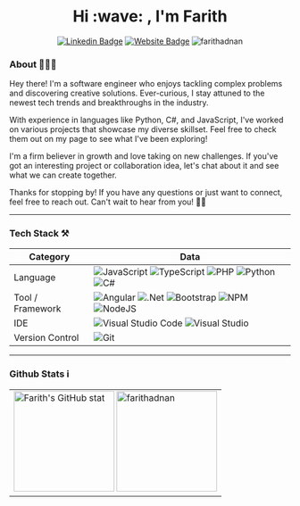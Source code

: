 <h1 align="center">Hi :wave: , I'm Farith</h1>
 
<div align="center">

[![Linkedin Badge](https://img.shields.io/badge/LinkedIn-blue?style=flat&logo=linkedin&labelColor=blue&link=https://linkedin.com/in/farith-syariffudin/)](https://linkedin.com/in/farith-syariffudin/) [![Website Badge](https://img.shields.io/badge/-Website-47CCCC?style=flat&logo=Google-Chrome&logoColor=white&link=https://farithadnan.com)](https://blog.farithadnan.net) <img src="https://komarev.com/ghpvc/?username=farithadnan&label=Profile%20views&color=0e75b6&style=flat" alt="farithadnan" /> 

</div>

### About 🤷🏽‍♂️

Hey there! I'm a software engineer who enjoys tackling complex problems and discovering creative solutions. Ever-curious, I stay attuned to the newest tech trends and breakthroughs in the industry.

With experience in languages like Python, C#, and JavaScript, I've worked on various projects that showcase my diverse skillset. Feel free to check them out on my page to see what I've been exploring!

I'm a firm believer in growth and love taking on new challenges. If you've got an interesting project or collaboration idea, let's chat about it and see what we can create together.

Thanks for stopping by! If you have any questions or just want to connect, feel free to reach out. Can't wait to hear from you! 👨‍💻

---

### Tech Stack ⚒️

Category                      | Data  
------------------------------|------
Language                      | ![JavaScript](https://img.shields.io/badge/javascript-%23323330.svg?style=flat&logo=javascript&logoColor=%23F7DF1E) ![TypeScript](https://img.shields.io/badge/typescript-%23007ACC.svg?style=flat&logo=typescript&logoColor=white) ![PHP](https://img.shields.io/badge/php-%23777BB4.svg?style=flat&logo=php&logoColor=white) ![Python](https://img.shields.io/badge/python-3670A0?style=flat&logo=python&logoColor=ffdd54) ![C#](https://img.shields.io/badge/c%23-%23239120.svg?style=flat&logo=c-sharp&logoColor=white)
Tool / Framework              | ![Angular](https://img.shields.io/badge/angular-%23DD0031.svg?style=flat&logo=angular&logoColor=white) ![.Net](https://img.shields.io/badge/.NET-5C2D91?style=flat&logo=.net&logoColor=white) ![Bootstrap](https://img.shields.io/badge/bootstrap-%23563D7C.svg?style=flat&logo=bootstrap&logoColor=white) ![NPM](https://img.shields.io/badge/NPM-%23000000.svg?style=flat&logo=npm&logoColor=white) ![NodeJS](https://img.shields.io/badge/node.js-6DA55F?style=flat&logo=node.js&logoColor=white) 
IDE                           | ![Visual Studio Code](https://img.shields.io/badge/Visual%20Studio%20Code-0078d7.svg?style=flat&logo=visual-studio-code&logoColor=white) 	![Visual Studio](https://img.shields.io/badge/Visual%20Studio-5C2D91.svg?style=flat&logo=visual-studio&logoColor=white)
Version Control               |  ![Git](https://img.shields.io/badge/git-%23F05033.svg?style=flat&logo=git&logoColor=white)
---


### Github Stats ℹ️

<div align="center" style="margin-top: 10px">
  <table width="100%"> 
    <tr>
      <td width="100%">
        <img height="180em" alt="Farith's GitHub stat" src="https://github-readme-stats-xi-virid.vercel.app/api?username=farithadnan&count_private=true&show_icons=true" />
        <img height="180em" src="https://github-readme-stats.vercel.app/api/top-langs?username=farithadnan&show_icons=true&locale=en&layout=compact&langs_count=7&hide_border=true&hide=c" alt="farithadnan"/>
      </td>
    </tr>
  </table>
</div>


